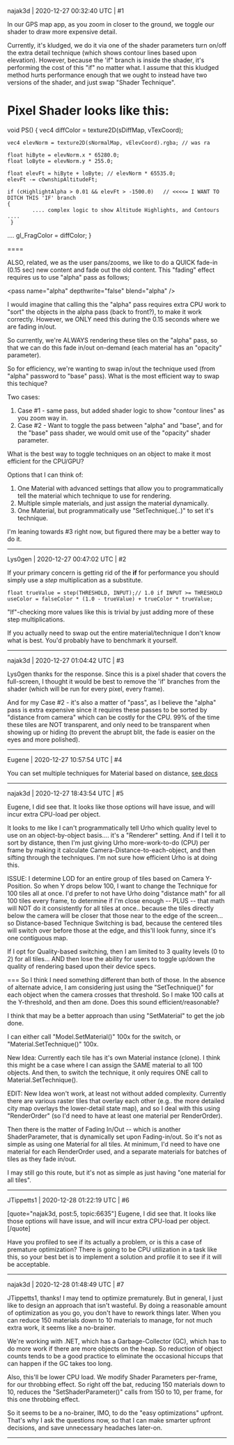 najak3d | 2020-12-27 00:32:40 UTC | #1

In our GPS map app, as you zoom in closer to the ground, we toggle our shader to draw more expensive detail.

Currently, it's kludged, we do it via one of the shader parameters turn on/off the extra detail technique (which shows contour lines based upon elevation).   However, because the 'if" branch is inside the shader, it's performing the cost of this "if" no matter what.   I assume that this kludged method hurts performance enough that we ought to instead have two versions of the shader, and just swap "Shader Technique".

Pixel Shader looks like this:
===
void PS()
{
    vec4 diffColor = texture2D(sDiffMap, vTexCoord);

    vec4 elevNorm = texture2D(sNormalMap, vElevCoord).rgba; // was ra

    float hiByte = elevNorm.x * 65280.0;
    float loByte = elevNorm.y * 255.0;

    float elevFt = hiByte + loByte; // elevNorm * 65535.0;
    elevFt -= cOwnshipAltitudeFt;

    if (cHighlightAlpha > 0.01 && elevFt > -1500.0)   // <<<<= I WANT TO DITCH THIS 'IF' branch
    {
            .... complex logic to show Altitude Highlights, and Contours ....
     }

....
     gl_FragColor = diffColor;
}

====

ALSO, related, we as the user pans/zooms, we like to do a QUICK fade-in (0.15 sec) new content and fade out the old content.   This "fading" effect requires us to use "alpha" pass as follows;

  \<pass name="alpha"  depthwrite="false" blend="alpha" />

I would imagine that calling this the "alpha" pass requires extra CPU work to "sort" the objects in the alpha pass (back to front?), to make it work correctly.   However, we ONLY need this during the 0.15 seconds where we are fading in/out. 

So currently, we're ALWAYS rendering these tiles on the "alpha" pass, so that we can do this fade in/out on-demand  (each material has an "opacity" parameter).

So for efficiency, we're wanting to swap in/out the technique used (from "alpha" password to "base" pass).    What is the most efficient way to swap this techique?

Two cases:
1. Case #1 - same pass, but added shader logic to show "contour lines" as you zoom way in.
2. Case #2 - Want to toggle the pass between "alpha" and "base", and for the "base" pass shader, we would omit use of the "opacity" shader parameter.

What is the best way to toggle techniques on an object to make it most efficient for the CPU/GPU?

Options that I can think of:
1. One Material with advanced settings that allow you to programmatically tell the material which technique to use for rendering.
2. Multiple simple materials, and just assign the material dynamically.
3. One Material, but programmatically use "SetTechnique(..)" to set it's technique.

I'm leaning towards #3 right now, but figured there may be a better way to do it.

-------------------------

Lys0gen | 2020-12-27 00:47:02 UTC | #2

If your primary concern is getting rid of the **if** for performance you should simply use a *step* multiplication as a substitute.


	float trueValue = step(THRESHOLD, INPUT);// 1.0 if INPUT >= THRESHOLD
	useColor = falseColor * (1.0 - trueValue) + trueColor * trueValue;

"If"-checking more values like this is trivial by just adding more of these step multiplications.

If you actually need to swap out the entire material/technique I don't know what is best. You'd probably have to benchmark it yourself.

-------------------------

najak3d | 2020-12-27 01:04:42 UTC | #3

Lys0gen thanks for the response.  Since this is a pixel shader that covers the full-screen, I thought it would be best to remove the 'if' branches from the shader (which will be run for every pixel, every frame).

And for my Case #2 - it's also a matter of "pass", as I believe the "alpha" pass is extra expensive since it requires these passes to be sorted by "distance from camera" which can be costly for the CPU.   99% of the time these tiles are NOT transparent, and only need to be transparent when showing up or hiding (to prevent the abrupt blit, the fade is easier on the eyes and more polished).

-------------------------

Eugene | 2020-12-27 10:57:54 UTC | #4

You can set multiple techniques for Material based on distance, [see docs](https://urho3d.github.io/documentation/HEAD/_materials.html)

-------------------------

najak3d | 2020-12-27 18:43:54 UTC | #5

Eugene, I did see that.   It looks like those options will have issue, and will incur extra CPU-load per object.

It looks to me like I can't programmatically tell Urho which quality level to use on an object-by-object basis.... it's a "Renderer" setting.   And if I tell it to sort by distance, then I'm just giving Urho more-work-to-do (CPU) per frame by making it calculate Camera-Distance-to-each-object, and then sifting through the techniques.   I'm not sure how efficient Urho is at doing this.

ISSUE: I determine LOD for an entire group of tiles based on Camera Y-Position.   So when Y drops below 100, I want to change the Technique for 100 tiles all at once.   I'd prefer to not have Urho doing "distance math" for all 100 tiles every frame, to determine if I'm close enough -- PLUS -- that math will NOT do it consistently for all tiles at once.. because the tiles directly below the camera will be closer that those near to the edge of the screen... so Distance-based Technique Switching is bad, because the centered tiles will switch over before those at the edge, and this'll look funny, since it's one contiguous map.

If I opt for Quality-based switching, then I am limited to 3 quality levels (0 to 2) for all tiles... AND then lose the ability for users to toggle up/down the quality of rendering based upon their device specs.

===
So I think I need something different than both of those.   In the absence of alternate advice, I am considering just using the "SetTechnique()" for each object when the camera crosses that threshold.  So I make 100 calls at the Y-threshold, and then am done.   Does this sound efficient/reasonable? 

I think that may be a better approach than using "SetMaterial" to get the job done.

I can either call "Model.SetMaterial()" 100x for the switch, or "Material.SetTechnique()" 100x.

New Idea:
Currently each tile has it's own Material instance (clone).  I think this might be a case where I can assign the SAME material to all 100 objects.  And then, to switch the technique, it only requires ONE call to Material.SetTechnique().

EDIT:   New Idea won't work, at least not without added complexity.  Currently there are various raster tiles that overlay each other (e.g.. the more detailed city map overlays the lower-detail state map), and so I deal with this using "RenderOrder" (so I'd need to have at least one material per RenderOrder).

Then there is the matter of Fading In/Out -- which is another ShaderParameter, that is dynamically set upon Fading-in/out.    So it's not as simple as using one Material for all tiles.   At minimum, I'd need to have one material for each RenderOrder used, and a separate materials for batches of tiles as they fade in/out.   

I may still go this route, but it's not as simple as just having "one material for all tiles".

-------------------------

JTippetts1 | 2020-12-28 01:22:19 UTC | #6

[quote="najak3d, post:5, topic:6635"]
Eugene, I did see that. It looks like those options will have issue, and will incur extra CPU-load per object.
[/quote]

Have you profiled to see if its actually a problem, or is this a case of premature optimization? There is going to be CPU utilization in a task like this, so your best bet is to implement a solution and profile it to see if it will be acceptable.

-------------------------

najak3d | 2020-12-28 01:48:49 UTC | #7

JTippetts1, thanks!  I may tend to optimize prematurely.  But in general, I just like to design an approach that isn't wasteful.   By doing a reasonable amount of optimization as you go, you don't have to rework things later.  When you can reduce 150 materials down to 10 materials to manage, for not much extra work, it seems like a no-brainer.

We're working with .NET, which has a Garbage-Collector (GC), which has to do more work if there are more objects on the heap.   So reduction of object counts tends to be a good practice to eliminate the occasional hiccups that can happen if the GC takes too long.

Also, this'll be lower CPU load.   We modify Shader Parameters per-frame, for our throbbing effect.   So right off the bat, reducing 150 materials down to 10, reduces the "SetShaderParameter()" calls from 150 to 10, per frame, for this one throbbing effect.

So it seems to be a no-brainer, IMO, to do the "easy optimizations" upfront.   That's why I ask the questions now, so that I can make smarter upfront decisions, and save unnecessary headaches later-on.

-------------------------

